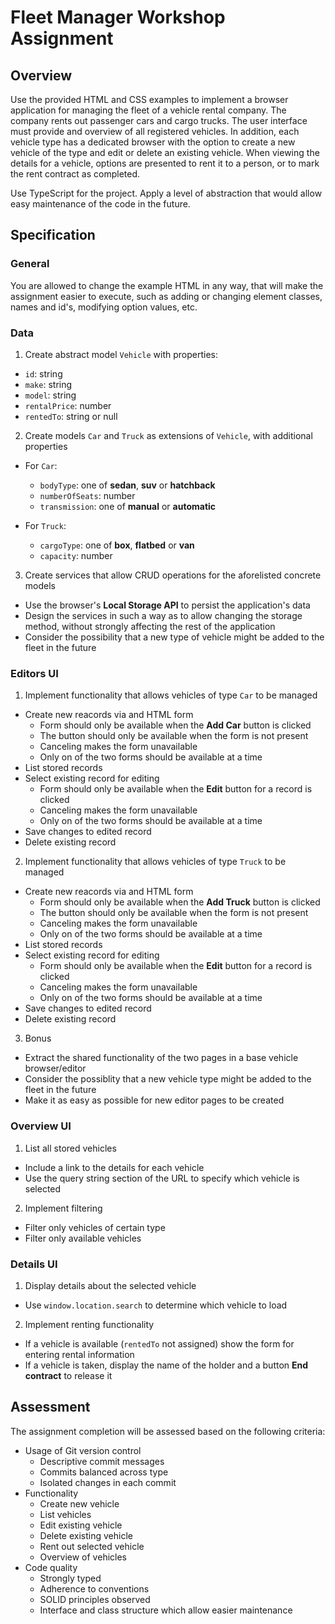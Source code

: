# Fleet Manager Workshop Assignment

## Overview

Use the provided HTML and CSS examples to implement a browser application for managing the fleet of a vehicle rental company. The company rents out passenger cars and cargo trucks. The user interface must provide and overview of all registered vehicles. In addition, each vehicle type has a dedicated browser with the option to create a new vehicle of the type and edit or delete an existing vehicle. When viewing the details for a vehicle, options are presented to rent it to a person, or to mark the rent contract as completed.

Use TypeScript for the project. Apply a level of abstraction that would allow easy maintenance of the code in the future.


## Specification

### General
You are allowed to change the example HTML in any way, that will make the assignment easier to execute, such as adding or changing element classes, names and id's, modifying option values, etc.

### Data

1. Create abstract model `Vehicle` with properties:
- `id`: string
- `make`: string
- `model`: string
- `rentalPrice`: number
- `rentedTo`: string or null

2. Create models `Car` and `Truck` as extensions of `Vehicle`, with additional properties
- For `Car`:
  - `bodyType`: one of **sedan**, **suv** or **hatchback**
  - `numberOfSeats`: number
  - `transmission`: one of **manual** or **automatic**

- For `Truck`:
  - `cargoType`: one of **box**, **flatbed** or **van**
  - `capacity`: number

3. Create services that allow CRUD operations for the aforelisted concrete models
- Use the browser's **Local Storage API** to persist the application's data
- Design the services in such a way as to allow changing the storage method, without strongly affecting the rest of the application
- Consider the possibility that a new type of vehicle might be added to the fleet in the future

### Editors UI

1. Implement functionality that allows vehicles of type `Car` to be managed
- Create new reacords via and HTML form
  - Form should only be available when the **Add Car** button is clicked
  - The button should only be available when the form is not present
  - Canceling makes the form unavailable
  - Only on of the two forms should be available at a time
- List stored records
- Select existing record for editing
  - Form should only be available when the **Edit** button for a record is clicked
  - Canceling makes the form unavailable
  - Only on of the two forms should be available at a time
- Save changes to edited record
- Delete existing record

2. Implement functionality that allows vehicles of type `Truck` to be managed
- Create new reacords via and HTML form
  - Form should only be available when the **Add Truck** button is clicked
  - The button should only be available when the form is not present
  - Canceling makes the form unavailable
  - Only on of the two forms should be available at a time
- List stored records
- Select existing record for editing
  - Form should only be available when the **Edit** button for a record is clicked
  - Canceling makes the form unavailable
  - Only on of the two forms should be available at a time
- Save changes to edited record
- Delete existing record

3. Bonus
- Extract the shared functionality of the two pages in a base vehicle browser/editor 
- Consider the possiblity that a new vehicle type might be added to the fleet in the future
- Make it as easy as possible for new editor pages to be created

### Overview UI

1. List all stored vehicles
- Include a link to the details for each vehicle
- Use the query string section of the URL to specify which vehicle is selected

2. Implement filtering
- Filter only vehicles of certain type
- Filter only available vehicles

### Details UI

1. Display details about the selected vehicle
- Use `window.location.search` to determine which vehicle to load

2. Implement renting functionality
- If a vehicle is available (`rentedTo` not assigned) show the form for entering rental information
- If a vehicle is taken, display the name of the holder and a button **End contract** to release it

## Assessment

The assignment completion will be assessed based on the following criteria:

- Usage of Git version control
  - Descriptive commit messages
  - Commits balanced across type
  - Isolated changes in each commit
- Functionality
  - Create new vehicle
  - List vehicles
  - Edit existing vehicle
  - Delete existing vehicle
  - Rent out selected vehicle
  - Overview of vehicles
- Code quality
  - Strongly typed
  - Adherence to conventions
  - SOLID principles observed
  - Interface and class structure which allow easier maintenance